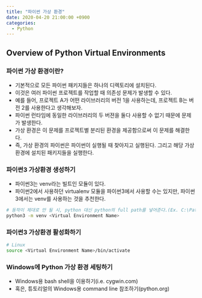 ```yaml
---
title: "파이썬 가상 환경"
date: 2020-04-20 21:00:00 +0900
categories:
  - Python
---
```


## Overview of Python Virtual Environments

### 파이썬 가상 환경이란?

- 기본적으로 모든 파이썬 패키지들은 하나의 디렉토리에 설치된다.
- 이것은 여러 파이썬 프로젝트를 작업할 때 의존성 문제가 발생할 수 있다.
- 예를 들어, 프로젝트 A가 어떤 라이브러리의 버전 1을 사용하는데, 프로젝트 B는 버전 2를 사용한다고 생각해보자.
- 파이썬 런타임에 동일한 라이브러리의 두 버젼을 둘다 사용할 수 없기 때문에 문제가 발생한다.
- 가상 환경은 이 문제를 프로젝트별 분리된 환경을 제공함으로써 이 문제를 해결한다.
- 즉, 가상 환경의 파이썬은 파이썬이 실행될 때 찾아지고 실행된다. 그리고 해당 가상 환경에 설치된 패키지들을 실행한다.

### 파이썬3 가상환경 생성하기

- 파이썬3는 venv라는 빌트인 모듈이 있다.
- 파이썬2에서 사용하던 virtualenv 모듈을 파이썬3에서 사용할 수는 있지만, 파이썬3에서는 venv를 사용하는 것을 추천한다.

```bash
# 동작이 제대로 안 될 시, python 대신 python의 full path를 넣어준다.(Ex. C:\Path\to\python.exe -m venv my_env)
python3 -m venv <Virtual Environment Name>
```

### 파이썬3 가상환경 활성화하기
```bash
# Linux
source <Virtual Environment Name>/bin/activate
```

### Windows에 Python 가상 환경 세팅하기

- Windows용 bash shell을 이용하기(i.e. cygwin.com)
- 혹은, 튜토리얼의 Windows용 command line 참조하기(python.org)
